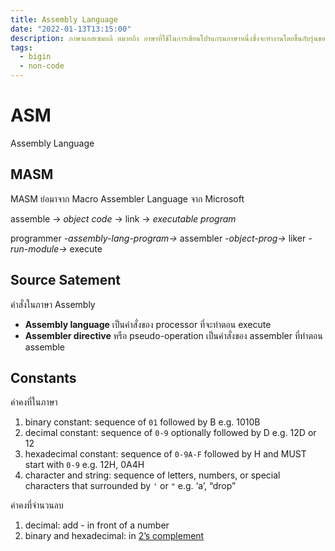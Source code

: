 ```yaml
---
title: Assembly Language
date: "2022-01-13T13:15:00"
description: ภาษาแอสเซมบลี หมายถึง ภาษาที่ใช้ในการเขียนโปรแกรมภาษาหนึ่งซึ่งจะทำงานโดยขึ้นกับรุ่นของไมโครโพรเซสเซอร์ หรือ "หน่วยประมวลผล" ของเครื่องคอมพิวเตอร์
tags:
  - bigin
  - non-code
---
```


# ASM

Assembly Language

## MASM

MASM ย่อมาจาก Macro Assembler Language จาก Microsoft

assemble → *object code* → link → *executable program*

programmer *-assembly-lang-program→* assembler *-object-prog→* liker *-run-module→* execute

## Source Satement

คำสั่งในภาษา Assembly 

- **Assembly language** เป็นคำสั่งของ processor ที่จะทำตอน execute
- **Assembler directive** หรือ pseudo-operation เป็นคำสั่งของ assembler ที่ทำตอน assemble

## Constants

ค่าคงที่ในภาษา

1. binary constant: sequence of `01` followed by B e.g. 1010B
2. decimal constant: sequence of `0-9`  optionally followed by D e.g. 12D or 12
3. hexadecimal constant: sequence of `0-9A-F` followed by H and MUST start with `0-9` e.g. 12H, 0A4H 
4. character and string: sequence of letters, numbers, or special characters that surrounded by `'` or `"` e.g. ‘a’, “drop”

ค่าคงที่จำนวนลบ

1. decimal: add - in front of a number
2. binary and hexadecimal: in [2’s complement](https://en.wikipedia.org/wiki/Two%27s_complement)